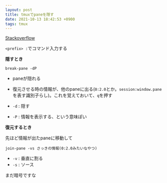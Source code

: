 ```yaml
---
layout: post
title: tmuxでpaneを隠す
date: 2021-10-13 18:42:53 +0900
tags: tmux
---
```



[Stackoverflow](https://unix.stackexchange.com/questions/145857/how-do-you-hide-a-tmux-pane)


`<prefix> :`でコマンド入力する


**隠すとき**


```
break-pane -dP
```


- paneが隠れる
- 復元させる時の情報が、他のpaneに出る(`0:2.0`とか。`session:window.pane`を表す識別子らし)。これを覚えておいて、`q`を押す


- `-d` : 隠す
- `-P` : 情報を表示する、という意味ぽい


**復元するとき**


先ほど情報が出たpaneに移動して


```
join-pane -vs さっきの情報(0:2.0みたいなやつ)
```


- `-v` : 垂直に割る
- `-s` : ソース


まだ暗号ですな
